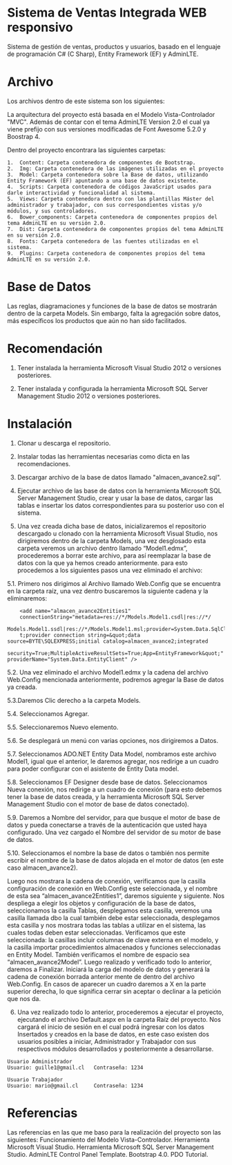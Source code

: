# Sistema de Ventas Integrada WEB responsivo
Sistema de gestión de ventas, productos y usuarios, basado en el lenguaje de programación C# (C Sharp), Entity Framework (EF) y AdminLTE.

# Archivo
Los archivos dentro de este sistema son los siguientes:

La arquitectura del proyecto está basada en el Modelo Vista-Controlador "MVC". Además de contar con el tema AdminLTE Version 2.0 el cual ya viene prefijo con sus versiones modificadas de Font Awesome 5.2.0 y Boostrap 4.

Dentro del proyecto encontrara las siguientes carpetas: 

    1.	Content: Carpeta contenedora de componentes de Bootstrap.
    2.	Img: Carpeta contenedora de las imágenes utilizadas en el proyecto
    3.	Model: Carpeta contenedora sobre la Base de datos, utilizando Entity Framework (EF) apuntando a una base de datos existente.
    4.	Scripts: Carpeta contenedora de códigos JavaScript usados para darle interactividad y funcionalidad al sistema.
    5.	Views: Carpeta contenedora dentro con las plantillas Máster del administrador y trabajador, con sus correspondientes vistas y/o módulos, y sus controladores.
    6.	Bower_components: Carpeta contenedora de componentes propios del tema AdminLTE en su versión 2.0.
    7.	Dist: Carpeta contenedora de componentes propios del tema AdminLTE en su versión 2.0.
    8.	Fonts: Carpeta contenedora de las fuentes utilizadas en el sistema.
    9.	Plugins: Carpeta contenedora de componentes propios del tema AdminLTE en su versión 2.0.

    
    
# Base de Datos
Las reglas, diagramaciones y funciones de la base de datos se mostrarán dentro de la carpeta Models.  Sin embargo, falta la agregación sobre datos, más específicos los productos que aún no han sido facilitados.


# Recomendación

1. Tener instalada la herramienta Microsoft Visual Studio 2012 o versiones posteriores.

2. Tener instalada y configurada la herramienta Microsoft SQL Server Management Studio 2012 o versiones posteriores.


# Instalación
  1.	Clonar u descarga el repositorio.
  
  2.	Instalar todas las herramientas necesarias como dicta en las recomendaciones.
  
  3.	Descargar archivo de la base de datos llamado "almacen_avance2.sql".
  
  4.	Ejecutar archivo de las base de datos con la herramienta Microsoft SQL Server Management Studio, crear y usar la base de datos, 
  cargar las tablas e insertar los datos correspondientes para su posterior uso con el sistema.
  
  5.	Una vez creada dicha base de datos, inicializaremos el repositorio descargado u clonado con la herramienta Microsoft Visual 
  Studio, nos dirigiremos dentro de la carpeta Models, una vez desglosado esta carpeta veremos un archivo dentro llamado “Model1.edmx”, 
  procederemos a borrar este archivo, para así reemplazar la base de datos con la que ya hemos creado anteriormente. para esto 
  procedemos a los siguientes pasos una vez eliminado el archivo:
  
   5.1.	Primero nos dirigimos al Archivo llamado Web.Config que se encuentra en la carpeta raíz, una vez dentro buscaremos la 
    siguiente cadena y la eliminaremos:   
    
        <add name="almacen_avance2Entities1" 
        connectionString="metadata=res://*/Models.Model1.csdl|res://*/
        Models.Model1.ssdl|res://*/Models.Model1.msl;provider=System.Data.SqlClien
        t;provider connection string=&quot;data source=BYTE\SQLEXPRESS;initial catalog=almacen_avance2;integrated 
        security=True;MultipleActiveResultSets=True;App=EntityFramework&quot;" providerName="System.Data.EntityClient" />

  5.2.	Una vez eliminado el archivo Model1.edmx y la cadena del archivo Web.Config mencionada anteriormente, podremos agregar la Base de datos ya creada.
  
  5.3.Daremos Clic derecho a la carpeta Models.
  
  5.4.	Seleccionamos Agregar.
  
  5.5.	Seleccionaremos Nuevo elemento.
  
  5.6.	Se desplegará un menú con varias opciones, nos dirigiremos a Datos.
  
  5.7.	Seleccionamos ADO.NET Entity Data Model, nombramos este archivo Model1, igual que el anterior, le daremos agregar, nos redirige 
  a un cuadro para poder configurar con el asistente de Entity Data model.
  
  5.8.	Seleccionamos EF Designer desde base de datos.
  Seleccionamos Nueva conexión, nos redirige a un cuadro de conexión (para esto debemos tener la base de datos creada, y la herramienta 
  Microsoft SQL Server Management Studio con el motor de base de datos conectado).
  
  5.9.	Daremos a Nombre del servidor, para que busque el motor de base de datos y pueda conectarse a través de la autenticación que 
  usted haya configurado. Una vez cargado el Nombre del servidor de su motor de base de datos.
  
  5.10.	Seleccionamos el nombre la base de datos o también nos permite escribir el nombre de la base de datos alojada en el motor de 
  datos (en este caso almacen_avance2).
  
  Luego nos mostrara la cadena de conexión, verificamos que la casilla configuración de conexión en Web.Config este seleccionada, y el 
  nombre de esta sea “almacen_avance2Entities1”, daremos siguiente y siguiente. 
  Nos despliega a elegir los objetos y configuración de la base de datos, seleccionamos la casilla Tablas, desplegamos esta casilla, 
  veremos una casilla llamada dbo la cual también debe estar seleccionada, desplegamos esta casilla y nos mostrara todas las tablas a 
  utilizar en el sistema, las cuales todas deben estar seleccionadas. Verificamos que este seleccionada: la casillas incluir columnas de 
  clave externa en el modelo, y la casilla importar procedimientos almacenados y funciones seleccionadas en Entity Model. También 
  verificamos el nombre de espacio sea “almacen_avance2Model”. Luego realizado y verificado todo lo anterior, daremos a Finalizar.
  Iniciará la carga del modelo de datos y generará la cadena de conexión borrada anterior mente de dentro del archivo Web.Config.
  En casos de aparecer un cuadro daremos a X en la parte superior derecha, lo que significa cerrar sin aceptar o declinar a la petición 
  que nos da.
  

  6.	Una vez realizado todo lo anterior, procederemos a ejecutar el proyecto, ejecutando el archivo Default.aspx en la carpeta Raíz del proyecto. Nos cargará el inicio de sesión en el cual podrá ingresar con los datos Insertados y creados en la base de datos, en este caso existen dos usuarios posibles a iniciar, Administrador y Trabajador con sus respectivos módulos desarrollados y posteriormente a desarrollarse.
    
    Usuario Administrador
    Usuario: guille1@gmail.cl	Contraseña: 1234

    Usuario Trabajador
    Usuario: mario@gmail.cl		Contraseña: 1234

# Referencias
Las referencias en las que me baso para la realización del proyecto son las siguientes:
 Funcionamiento del Modelo Vista-Controlador.
 Herramienta Microsoft Visual Studio.
 Herramienta Microsoft SQL Server Management Studio.
 AdminLTE Control Panel Template.
 Bootstrap 4.0.
 PDO Tutorial.

